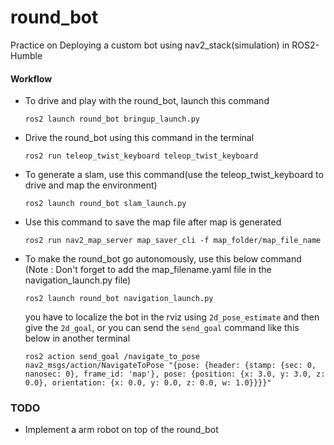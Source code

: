 # round_bot
Practice on Deploying a custom bot using nav2_stack(simulation) in ROS2-Humble

#### Workflow
* To drive and play with the round_bot, launch this command

    ```ros2 launch round_bot bringup_launch.py```

* Drive the round_bot using this command in the terminal

    ```ros2 run teleop_twist_keyboard teleop_twist_keyboard```

* To generate a slam, use this command(use the teleop_twist_keyboard to drive and map the environment)

    ```ros2 launch round_bot slam_launch.py```

* Use this command to save the map file after map is generated

    ```ros2 run nav2_map_server map_saver_cli -f map_folder/map_file_name```


* To make the round_bot go autonomously, use this below command (Note : Don't forget to add the map_filename.yaml file in the navigation_launch.py file)

    ```ros2 launch round_bot navigation_launch.py```

    you have to localize the bot in the rviz using `2d_pose_estimate` and then give the `2d_goal`, or you can send the `send_goal` command like this below in another terminal

    ```ros2 action send_goal /navigate_to_pose nav2_msgs/action/NavigateToPose "{pose: {header: {stamp: {sec: 0, nanosec: 0}, frame_id: 'map'}, pose: {position: {x: 3.0, y: 3.0, z: 0.0}, orientation: {x: 0.0, y: 0.0, z: 0.0, w: 1.0}}}}"```

### TODO
* Implement a arm robot on top of the round_bot
 
